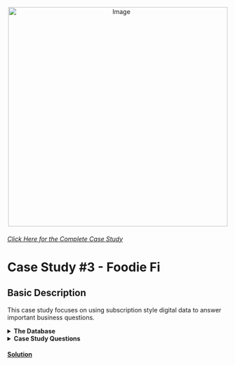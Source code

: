 <p align = "center">
<img src="https://8weeksqlchallenge.com/images/case-study-designs/3.png" 
        alt="Image" 
        width="500" 
        height="500"/>
</p>

###### [Click Here for the Complete Case Study](https://8weeksqlchallenge.com/case-study-3/)
# Case Study #3 - Foodie Fi
## Basic Description
This case study focuses on using subscription style digital data to answer important business questions.

<details>
  <summary><b>The Database</b></summary>
  
<p align = "center">
<img src="https://user-images.githubusercontent.com/80172576/199710652-17542c70-9a80-4370-8a5f-62bfaf0249b5.png" 
        alt="Image" 
        width="433" 
        height="200"/>
</p>


* **Table 1: plans**
  * The plans table contain the available plans that a customer can join at their sign up.
  * Basic plan customers have limited access and can only stream their videos and is only available monthly at $9.90.
  * Customers can sign up to an initial 7 day free trial will automatically continue with the pro monthly subscription plan unless they cancel, downgrade to basic or upgrade to an annual pro plan at any point during the trial.
  * When customers cancel their Foodie-Fi service - they will have a ***churn*** plan record with a ***null*** price but their plan will continue until the end of the billing period.

![image](https://user-images.githubusercontent.com/80172576/199712350-db5fa605-4b98-4f9e-80bd-2fd5bfafca57.png)


* **Table 2: subscriptions**
  * Customer subscriptions show the exact date where their specific ***plan_id*** starts.
  * If customers downgrade from a pro plan or cancel their subscription - the higher plan will remain in place until the period is over - the ***start_date*** in the subscriptions table will reflect the date that the actual plan changes.
  * When customers upgrade their account from a basic plan to a pro or annual pro plan - the higher plan will take effect straightaway.
  * When customers churn - they will keep their access until the end of their current billing period but the ***start_date*** will be technically the day they decided to cancel their service.

![image](https://user-images.githubusercontent.com/80172576/199713871-7974a226-a8c3-454b-8cee-81f6e0c44ece.png)
        
</details>

<details>
  <summary><b>Case Study Questions</b></summary>

### A. Customer Journey
Based off the 8 sample customers provided in the sample from the subscriptions table, write a brief description about each customer’s onboarding journey.

Try to keep it as short as possible - you may also want to run some sort of join to make your explanations a bit easier!
        
### B. Data Analysis Questions
* How many customers has Foodie-Fi ever had?
* What is the monthly distribution of trial plan start_date values for our dataset - use the start of the month as the group by value
* What plan start_date values occur after the year 2020 for our dataset? Show the breakdown by count of events for each plan_name
* What is the customer count and percentage of customers who have churned rounded to 1 decimal place?
* How many customers have churned straight after their initial free trial - what percentage is this rounded to the nearest whole number?
* What is the number and percentage of customer plans after their initial free trial?
* What is the customer count and percentage breakdown of all 5 plan_name values at 2020-12-31?
* How many customers have upgraded to an annual plan in 2020?
* How many days on average does it take for a customer to an annual plan from the day they join Foodie-Fi?
* Can you further breakdown this average value into 30 day periods (i.e. 0-30 days, 31-60 days etc)
* How many customers downgraded from a pro monthly to a basic monthly plan in 2020?
        
### C. Challenge Payment Question
The Foodie-Fi team wants you to create a new payments table for the year 2020 that includes amounts paid by each customer in the subscriptions table with the following requirements:

* monthly payments always occur on the same day of month as the original start_date of any monthly paid plan.
* upgrades from basic to monthly or pro plans are reduced by the current paid amount in that month and start immediately.
* upgrades from pro monthly to pro annual are paid at the end of the current billing period and also starts at the end of the month period.
* once a customer churns they will no longer make payments.
        
Example outputs for this table might look like the following:
        
![image](https://user-images.githubusercontent.com/80172576/199714963-2b2b10fd-42d6-4c27-b803-09c5b611dfcf.png)

### D. Outside The Box Questions
The following are open ended questions which might be asked during a technical interview for this case study - there are no right or wrong answers, but answers that make sense from both a technical and a business perspective make an amazing impression!

* How would you calculate the rate of growth for Foodie-Fi?
* What key metrics would you recommend Foodie-Fi management to track over time to assess performance of their overall business?
* What are some key customer journeys or experiences that you would analyse further to improve customer retention?
* If the Foodie-Fi team were to create an exit survey shown to customers who wish to cancel their subscription, what questions would you include in the survey?
* What business levers could the Foodie-Fi team use to reduce the customer churn rate? How would you validate the effectiveness of your ideas?
        

</details>

#### [Solution](https://github.com/Nivshiz/8-Week-SQL-Challenge/new/main/Case%20Study%20%233%20-%20Foodie%20Fi)

